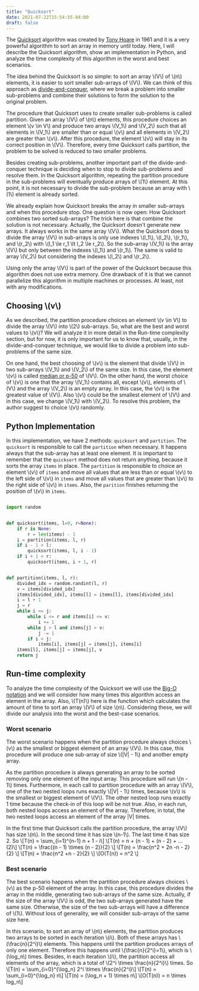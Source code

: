 ```yaml
---
title: "Quicksort"
date: 2021-07-22T15:54:55-04:00
draft: false
---
```


The [Quicksort](https://doi.org/10.1145/366622.366644) algorithm was created by [Tony Hoare](https://www.cs.ox.ac.uk/people/tony.hoare/) in 1961 and it is a very powerful algorithm to sort an array in memory until today. Here, I will describe the Quicksort algorithm, show an implementation in Python, and analyze the time complexity of this algorithm in the worst and best scenarios.

The idea behind the Quicksort is so simple: to sort an array \\(V\\) of \\(n\\) elements, it is easier to sort smaller sub-arrays of \\(V\\).
We can think of this approach as [divide-and-conquer](https://en.wikipedia.org/wiki/Divide-and-conquer_algorithm), where we break a problem into smaller sub-problems and combine their solutions to form the solution to the original problem.

The procedure that Quicksort uses to create smaller sub-problems is called partition. Given an array \\(V\\) of \\(n\\) elements, this procedure choices an element \\(v \in V\\) and produce two arrays \\(V_1\\) and \\(V_2\\) such that
all elements in \\(V_1\\) are smaller than or equal \\(v\\) and all elements in \\(V_2\\) are greater than \\(v\\). After this procedure, the element \\(v\\) will stay in its correct position in \\(V\\).
Therefore, every time Quicksort calls partition, the problem to be solved is reduced to two smaller problems.

Besides creating sub-problems, another important part of the divide-and-conquer technique is deciding when to stop to divide sub-problems and resolve them. In the Quicksort algorithm, repeating the partition procedure in the sub-problems
will eventually produce arrays of \\(1\\) element. At this point, it is not necessary to divide the sub-problem because an array with \\(1\\) element is already sorted.

We already explain how Quicksort breaks the array in smaller sub-arrays and when this procedure stop. One question is now open: How Quicksort combines two sorted sub-arrays? The trick here is that combine the solution is not necessary.
Actually, the Quicksort doesn't generate new arrays. It always works in the same array \\(V\\).
What the Quicksort does to divide the array \\(V\\) in sub-arrays is only use indexes \\(l_1\\), \\(l_2\\), \\(r_1\\), and \\(r_2\\) with \\(l_1 \le r_1 \lt l_2 \le r_2\\).
So the sub-array \\(V_1\\) is the array \\(V\\) but only between the indexes \\(l_1\\) and \\(r_1\\). The same is valid to array \\(V_2\\) but considering the indexes \\(l_2\\) and \\(r_2\\).

Using only the array \\(V\\) is part of the power of the Quicksort because this algorithm does not use extra memory. One drawback of it is that we cannot parallelize this algorithm in multiple machines or processes. At least, not with any modifications.


## Choosing \\(v\\)

As we described, the partition procedure choices an element \\(v \in V\\) to divide the array \\(V\\) into \\(2\\) sub-arrays. So, what are the best and worst values to \\(v\\)?
We will analyze it in more detail in the Run-time complexity section, but for now, it is only important for us to know that, usually, in the divide-and-conquer technique, we would like to divide a problem into sub-problems of the same size.

On one hand, the best choosing of \\(v\\) is the element that divide \\(V\\) in two sub-arrays \\(V_1\\) and \\(V_2\\) of the same size. In this case, the element \\(v\\) is called [median or p-50](https://en.wikipedia.org/wiki/Median) of \\(V\\).
On the other hand, the worst choice of \\(v\\) is one that the array \\(V_1\\) contains all, except \\(v\\), elements of \\(V\\) and the array \\(V_2\\) is an empty array. In this case, the \\(v\\) is the greatest value of \\(V\\).
Also \\(v\\) could be the smallest element of \\(V\\) and in this case, we change \\(V_1\\) with \\(V_2\\). To resolve this problem, the author suggest to choice \\(v\\) randomly.

## Python Implementation

In this implementation, we have 2 methods: `quicksort` and `partition`. The `quicksort` is responsible to call the `partition` when necessary. It happens always that the sub-array has at least one element.
It is important to remember that the `quicksort` method does not return anything, because it sorts the array `items` in place.
The `partition` is responsible to choice an element \\(v\\) of `items` and move all values that are less than or equal \\(v\\) to the left side of \\(v\\) in `items` and move all values that are greater than \\(v\\) to the right side of \\(v\\) in `items`.
Also, the `parition` finishes returning the position of \\(v\\) in `items`.

```python

import random


def quicksort(items, l=0, r=None):
    if r is None:
        r = len(items) - 1
    i = partition(items, l, r)
    if i - 1 > l:
        quicksort(items, l, i - 1)
    if i + 1 < r:
        quicksort(items, i + 1, r)


def partition(items, l, r):
    divided_idx = random.randint(l, r)
    v = items[divided_idx]
    items[divided_idx], items[l] = items[l], items[divided_idx]
    i = l + 1
    j = r
    while i <= j:
        while i <= r and items[i] <= v:
            i += 1
        while j > l and items[j] > v:
            j -= 1
        if i < j:
            items[i], items[j] = items[j], items[i]
    items[l], items[j] = items[j], v
    return j
```

## Run-time complexity

To analyze the time complexity of the Quicksort we will use the [Big-O notation](https://en.wikipedia.org/wiki/Big_O_notation) and we will consider how many times this algorithm access an element in the array.
Also, \\(T(n)\\) here is the function which calculates the amount of time to sort an array \\(V\\) of size \\(n\\).
Considering these, we will divide our analysis into the worst and the best-case scenarios.

### Worst scenario

The worst scenario happens when the partition procedure always choices \\(v\\) as the smallest or biggest element of an array \\(V\\). In this case, this procedure will produce one sub-array of size \\(|V| - 1\\) and another empty array.

As the partition procedure is always generating an array to be sorted removing only one element of the input array. This procedure will run \\(n - 1\\) times.
Furthermore, in each call to partition procedure with an array \\(V\\), one of the two nested loops runs exactly \\(|V| - 1\\) times, because \\(v\\) is the smallest or biggest element of \\(V\\).
The other nested loop runs exactly 1 time because the check-in of this loop will be not true. Also, in each run, both nested loops access an element of the array. Therefore, in total, the two nested loops access an element of the array |V| times.

In the first time that Quicksort calls the partition procedure, the array \\(V\\) has size \\(n\\). In the second time it has size \\(n-1\\). The last time it has size 2.
So
\\[T(n) = \sum_{i=1}^{n-1} n + 1 - i\\]
\\[T(n) = n + (n - 1) + (n - 2) + ... (2)\\]
\\[T(n) = \frac{(n - 1) \times (n - 2)}{2} \\]
\\[T(n) = \frac{n^2 + 2n -n - 2}{2} \\]
\\[T(n) = \frac{n^2 +n - 2}{2} \\]
\\[O(T(n)) = n^2 \\]


### Best scenario

The best scenario happens when the partition procedure always choices \\(v\\) as the p-50 element of the array. In this case, this procedure divides the array in the middle, generating two sub-arrays of the same size.
Actually, if the size of the array \\(V\\) is odd, the two sub-arrays generated have the same size. Otherwise, the size of the two sub-arrays will have a difference of \\(1\\). Without loss of generality, we will consider sub-arrays of the same size here.

In this scenario, to sort an array of \\(n\\) elements, the partition produces two arrays to be sorted in each iteration \\(i\\). Both of these arrays has \\(\frac{n}{2^i}\\) elements. This happens until the partition produces arrays of only one element.
Therefore this happens until \\(\frac{n}{2^i}=1\\), which is \\(\log_n\\) times. Besides, in each iteration \\(i\\), the partition access all elements of the array, which is a total of \\(2^i \times \frac{n}{2^i}\\) times.
So
\\[T(n) = \sum_{i=0}^{\log_n} 2^i \times \frac{n}{2^i}\\]
\\[T(n) = \sum_{i=0}^{\log_n} n\\]
\\[T(n) = (\log_n + 1) \times n\\]
\\[O(T(n)) = n \times log_n\\]
